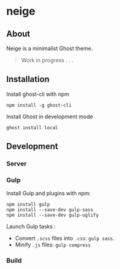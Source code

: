 # neige

## About

Neige is a minimalist Ghost theme.
> Work in progress . . .

## Installation

Install ghost-cli with npm
```
npm install -g ghost-cli
```

Install Ghost in development mode
```
ghost install local
```

## Development

### Server

### Gulp

Install Gulp and plugins with npm:
```
npm install gulp
npm install --save-dev gulp-sass
npm install --save-dev gulp-uglify
```

Launch Gulp tasks :
- Convert `.scss` files into `.css`: `gulp sass`.
- Minify `.js` files: `gulp compress`

### Build
